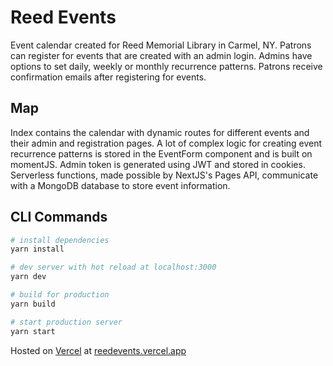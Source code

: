 # Reed Events

Event calendar created for Reed Memorial Library in Carmel, NY. Patrons can register for events that are created with an admin login. Admins have options to set daily, weekly or monthly recurrence patterns. Patrons receive confirmation emails after registering for events.

## Map
Index contains the calendar with dynamic routes for different events and their admin and registration pages. A lot of complex logic for creating event recurrence patterns is stored in the EventForm component and is built on momentJS. Admin token is generated using JWT and stored in cookies. Serverless functions, made possible by NextJS's Pages API, communicate with a MongoDB database to store event information.

## CLI Commands

```bash
# install dependencies
yarn install

# dev server with hot reload at localhost:3000
yarn dev

# build for production
yarn build

# start production server
yarn start
```

 Hosted on [Vercel](https://vercel.com/) at [reedevents.vercel.app](https://reedevents.vercel.app/)
